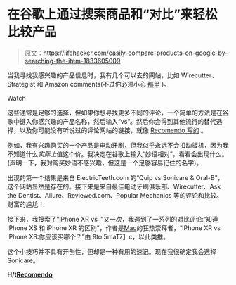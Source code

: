 # 在谷歌上通过搜索商品和“对比”来轻松比较产品

> 原文：<https://lifehacker.com/easily-compare-products-on-google-by-searching-the-item-1833605009>

当我寻找我感兴趣的产品信息时，我有几个可以去的网站，比如 Wirecutter、Strategist 和 Amazon comments(不过你必须小心 [那里](https://lifehacker.com/how-to-spot-a-fake-five-star-amazon-review-1827907107#_ga=2.170546848.1837296093.1553520176-1723114163.1524514905) )。

Watch

这些通常是足够的选择，但如果你想寻找更多不同的评论，一个简单的方法是在谷歌中键入你感兴趣的产品名称，然后输入“vs”。然后你会得到其他流行的替代选择，以及你可能没有听说过的评论网站的链接，就像 [Recomendo 写的](http://recomendo.com/issues/social-mission-bollywood-pyt-sketch-pad-for-all-media-166882) 。

例如，我有兴趣购买的一个产品是电动牙刷，但我似乎永远不会扣动扳机，因为我不知道什么*实际上*值这个价。我决定在谷歌上输入“妙语相对”，看看会出现什么。(声明一下，我对购买妙语不感兴趣，但这是一个足够容易记住的名字)。

出现的第一个结果是来自 ElectricTeeth.com 的“Quip vs Sonicare & Oral-B”，这个网站显然是存在的。接下来是来自最佳电动牙刷俱乐部、Wirecutter、Ask the Dentist、Allure、Reviewed.com、Popular Mechanics 等的评论和比较。财富的尴尬！

接下来，我搜索了“iPhone XR vs .”又一次，我遇到了一系列的对比评论:“知道 iPhone XS 和 iPhone XR 的区别”，作者是[Mac](https://www.cultofmac.com/.../know-the-differences-between-iphone-xs-and-iphone-x...)的狂热崇拜者，“iPhone XR vs iPhone XS:你应该买哪个？”由 9to 5maT7】c，以此类推。

这个小技巧并不具有开创性，但却是一种有用的速记。现在我很确定我会选择 Sonicare。

**H/t**[**Recomendo**](http://recomendo.com/issues/social-mission-bollywood-pyt-sketch-pad-for-all-media-166882)